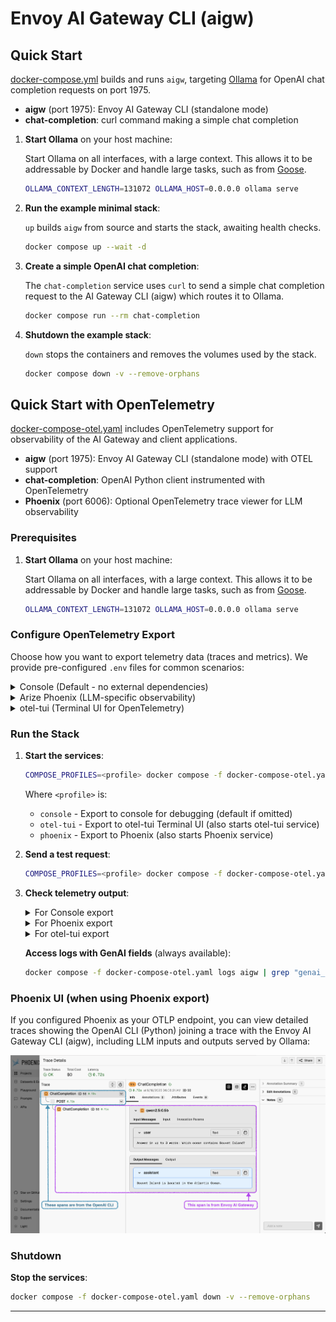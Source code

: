 # Envoy AI Gateway CLI (aigw)

## Quick Start

[docker-compose.yml](docker-compose.yaml) builds and runs `aigw`, targeting
[Ollama][ollama] for OpenAI chat completion requests on port 1975.

- **aigw** (port 1975): Envoy AI Gateway CLI (standalone mode)
- **chat-completion**: curl command making a simple chat completion

1. **Start Ollama** on your host machine:

   Start Ollama on all interfaces, with a large context. This allows it to be
   addressable by Docker and handle large tasks, such as from [Goose][goose].
   ```bash
   OLLAMA_CONTEXT_LENGTH=131072 OLLAMA_HOST=0.0.0.0 ollama serve
   ```

2. **Run the example minimal stack**:

   `up` builds `aigw` from source and starts the stack, awaiting health checks.
   ```bash
   docker compose up --wait -d
   ```

3. **Create a simple OpenAI chat completion**:

   The `chat-completion` service uses `curl` to send a simple chat completion
   request to the AI Gateway CLI (aigw) which routes it to Ollama.
   ```bash
   docker compose run --rm chat-completion
   ```

4. **Shutdown the example stack**:

   `down` stops the containers and removes the volumes used by the stack.
   ```bash
   docker compose down -v --remove-orphans
   ```

## Quick Start with OpenTelemetry

[docker-compose-otel.yaml](docker-compose-otel.yaml) includes OpenTelemetry
support for observability of the AI Gateway and client applications.

- **aigw** (port 1975): Envoy AI Gateway CLI (standalone mode) with OTEL support
- **chat-completion**: OpenAI Python client instrumented with OpenTelemetry
- **Phoenix** (port 6006): Optional OpenTelemetry trace viewer for LLM observability

### Prerequisites

1. **Start Ollama** on your host machine:

   Start Ollama on all interfaces, with a large context. This allows it to be
   addressable by Docker and handle large tasks, such as from [Goose][goose].
   ```bash
   OLLAMA_CONTEXT_LENGTH=131072 OLLAMA_HOST=0.0.0.0 ollama serve
   ```

### Configure OpenTelemetry Export

Choose how you want to export telemetry data (traces and metrics). We provide
pre-configured `.env` files for common scenarios:

<details>
<summary>Console (Default - no external dependencies)</summary>

Export telemetry directly to the console for debugging. The `.env.otel.console`
file is already provided and will be used by default when no profile is specified
or when you set `COMPOSE_PROFILES=console`.

This outputs traces and metrics to stdout/stderr. Useful for debugging without
requiring any external services.
</details>

<details>
<summary>Arize Phoenix (LLM-specific observability)</summary>

[Arize Phoenix][phoenix] is an open-source LLM tracing and evaluation system
with UX features for spans formatted with [OpenInference semantics][openinference].

The `.env.otel.phoenix` file is already provided and will be used automatically
when you set `COMPOSE_PROFILES=phoenix`. This also starts the Phoenix service.

This configures:
- OTLP endpoint to Phoenix on port 6006
- Metrics disabled (Phoenix only supports traces)
- Reduced batch delay for demo purposes
</details>

<details>
<summary>otel-tui (Terminal UI for OpenTelemetry)</summary>

[otel-tui][otel-tui] provides a terminal-based UI for viewing OpenTelemetry
traces and metrics in real-time.

The `.env.otel.otel-tui` file is already provided and will be used automatically
when you set `COMPOSE_PROFILES=otel-tui`. This also starts the otel-tui service.

This configures the OTLP endpoint to otel-tui on port 4318.
</details>

### Run the Stack

1. **Start the services**:
   ```bash
   COMPOSE_PROFILES=<profile> docker compose -f docker-compose-otel.yaml up --wait -d
   ```

   Where `<profile>` is:
   - `console` - Export to console for debugging (default if omitted)
   - `otel-tui` - Export to otel-tui Terminal UI (also starts otel-tui service)
   - `phoenix` - Export to Phoenix (also starts Phoenix service)

2. **Send a test request**:
   ```bash
   COMPOSE_PROFILES=<profile> docker compose -f docker-compose-otel.yaml run --build --rm chat-completion
   ```

3. **Check telemetry output**:

   <details>
   <summary>For Console export</summary>

   ```bash
   # View traces and metrics in aigw logs
   docker compose -f docker-compose-otel.yaml logs aigw | grep -E "(SpanContext|gen_ai)"
   ```
   </details>

   <details>
   <summary>For Phoenix export</summary>

   ```bash
   # Verify Phoenix is receiving traces
   docker compose -f docker-compose-otel.yaml logs phoenix | grep "POST /v1/traces"

   # Open Phoenix UI
   open http://localhost:6006
   ```
   </details>

   <details>
   <summary>For otel-tui export</summary>

   ```bash
   # Show TUI in your current terminal session
   docker compose -f docker-compose-otel.yaml attach otel-tui

   # Detach by pressing Ctrl+p -> Ctrl+q
   ```
   </details>

   **Access logs with GenAI fields** (always available):
   ```bash
   docker compose -f docker-compose-otel.yaml logs aigw | grep "genai_model_name"
   ```

### Phoenix UI (when using Phoenix export)

If you configured Phoenix as your OTLP endpoint, you can view detailed traces
showing the OpenAI CLI (Python) joining a trace with the Envoy AI Gateway CLI
(aigw), including LLM inputs and outputs served by Ollama:

![Phoenix Screenshot](phoenix.webp)

### Shutdown

**Stop the services**:

```bash
docker compose -f docker-compose-otel.yaml down -v --remove-orphans
```

---
[ollama]: https://ollama.com/
[goose]: https://block.github.io/goose/
[openinference]: https://github.com/Arize-ai/openinference/tree/main/spec
[phoenix]: https://docs.arize.com/phoenix
[otel-python]: https://opentelemetry.io/docs/zero-code/python/
[otel-tui]: https://github.com/ymtdzzz/otel-tui


